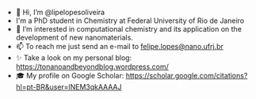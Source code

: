 - 👋 Hi, I’m @lipelopesoliveira
- I'm a PhD student in Chemistry at Federal University of Rio de Janeiro
- 👀 I’m interested in computational chemistry and its application on the development of new nanomaterials.
- 📫 To reach me just send an e-mail to felipe.lopes@nano.ufrj.br
- ✨ Take a look on my personal blog: https://tonanoandbeyondblog.wordpress.com/
- :mortar_board: My profile on Google Scholar: https://scholar.google.com/citations?hl=pt-BR&user=lNEM3qkAAAAJ

<!---
lipelopesoliveira/lipelopesoliveira is a ✨ special ✨ repository because its `README.md` (this file) appears on your GitHub profile.
You can click the Preview link to take a look at your changes.
--->
